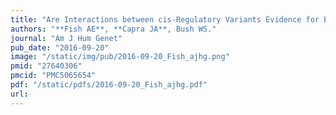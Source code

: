 ```yaml
---
title: "Are Interactions between cis-Regulatory Variants Evidence for Biological Epistasis or Statistical Artifacts?"
authors: "**Fish AE**, **Capra JA**, Bush WS."
journal: "Am J Hum Genet"
pub_date: "2016-09-20"
image: "/static/img/pub/2016-09-20_Fish_ajhg.png"
pmid: "27640306"
pmcid: "PMC5065654"
pdf: "/static/pdfs/2016-09-20_Fish_ajhg.pdf"
url: 
---
```

